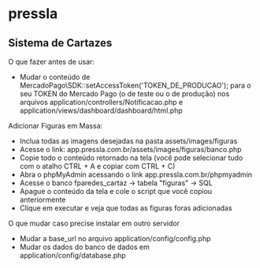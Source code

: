 # pressla
## Sistema de Cartazes

O que fazer antes de usar:

* Mudar o conteúdo de MercadoPago\SDK::setAccessToken('TOKEN_DE_PRODUCAO'); para o seu TOKEN do Mercado Pago (o de teste ou o de produção) nos arquivos application/controllers/Notificacao.php e application/views/dashboard/dashboard/html.php


Adicionar Figuras em Massa:

* Inclua todas as imagens desejadas na pasta assets/images/figuras
* Acesse o link: app.pressla.com.br/assets/images/figuras/banco.php
* Copie todo o conteúdo retornado na tela (você pode selecionar tudo com o atalho CTRL + A e copiar com CTRL + C)
* Abra o phpMyAdmin acessando o link app.pressla.com.br/phpmyadmin
* Acesse o banco fparedes_cartaz -> tabela "figuras" -> SQL
* Apague o conteúdo da tela e cole o script que você copiou anteriormente
* Clique em executar e veja que todas as figuras foras adicionadas



O que mudar caso precise instalar em outro servidor

* Mudar a base_url no arquivo application/config/config.php
* Mudar os dados do banco de dados em application/config/database.php

